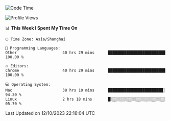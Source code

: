 <!--START_SECTION:waka-->
![Code Time](http://img.shields.io/badge/Code%20Time-1%2C384%20hrs%2028%20mins-blue)

![Profile Views](http://img.shields.io/badge/Profile%20Views-0-blue)

📊 **This Week I Spent My Time On** 

```text
🕑︎ Time Zone: Asia/Shanghai

💬 Programming Languages: 
Other                    40 hrs 29 mins      █████████████████████████   100.00 % 

🔥 Editors: 
Chrome                   40 hrs 29 mins      █████████████████████████   100.00 % 

💻 Operating System: 
Mac                      38 hrs 10 mins      ████████████████████████░   94.30 % 
Linux                    2 hrs 18 mins       █░░░░░░░░░░░░░░░░░░░░░░░░   05.70 % 
```


 Last Updated on 12/10/2023 22:16:04 UTC
<!--END_SECTION:waka-->